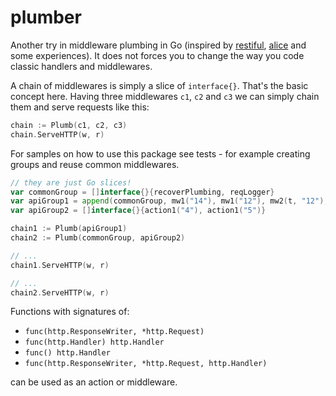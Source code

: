 # plumber
Another try in middleware plumbing in Go (inspired by [restiful](https://github.com/laicosly/restiful), [alice](https://github.com/justinas/alice) and some experiences). It does not forces you to change the way you code classic handlers and middlewares.


A chain of middlewares is simply a slice of `interface{}`. That's the basic concept here. Having three middlewares `c1`, `c2` and `c3` we can simply chain them and serve requests like this:

```go
chain := Plumb(c1, c2, c3)
chain.ServeHTTP(w, r)
```

For samples on how to use this package see tests - for example creating groups and reuse common middlewares. 

```go
// they are just Go slices!
var commonGroup = []interface{}{recoverPlumbing, reqLogger}
var apiGroup1 = append(commonGroup, mw1("14"), mw1("12"), mw2(t, "12"), action1("4"))
var apiGroup2 = []interface{}{action1("4"), action1("5")}

chain1 := Plumb(apiGroup1)
chain2 := Plumb(commonGroup, apiGroup2)

// ... 
chain1.ServeHTTP(w, r)

// ...
chain2.ServeHTTP(w, r)
```

Functions with signatures of: 

* `func(http.ResponseWriter, *http.Request)`
* `func(http.Handler) http.Handler`
* `func() http.Handler`
* `func(http.ResponseWriter, *http.Request, http.Handler)` 

can be used as an action or middleware.